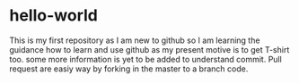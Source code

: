 # hello-world
This is my first repository as I am new to github so I am learning the guidance how to learn and use github as my present motive is to get T-shirt too.
some more information is yet to be added to understand commit.
Pull request are easiy way by forking in the master to a branch code.
